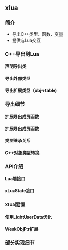 ## xlua
### 简介
- 导出C++类型、函数、变量
- 提供与Lua交互

### C++导出到Lua

#### 声明导出类
#### 导出外部类型
#### 导出扩展类型（obj->table)
### 导出细节
#### 扩展导出成员函数
#### 扩展导出成员函数
#### 类型继承关系
#### C++对象类型转换

### API介绍
#### Lua端接口
#### xLuaState接口

### xlua配置
#### 使用LightUserData优化
#### WeakObjPtr扩展

### 部分实现细节

